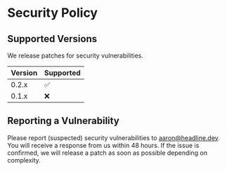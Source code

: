 # Security Policy

## Supported Versions

We release patches for security vulnerabilities.

| Version | Supported          |
| ------- | ------------------ |
| 0.2.x   | :white_check_mark: |
| 0.1.x   | :x:                |

## Reporting a Vulnerability

Please report (suspected) security vulnerabilities to aaron@headline.dev. You will receive a response from us within 48 hours. If the issue is confirmed, we will release a patch as soon as possible depending on complexity.
